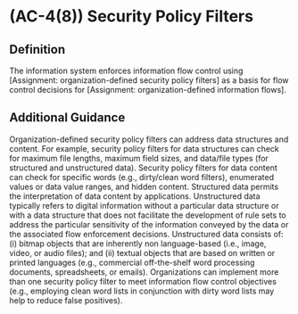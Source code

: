 
# (AC-4(8)) Security Policy Filters

## Definition

The information system enforces information flow control using [Assignment: organization-defined security policy filters] as a basis for flow control decisions for [Assignment: organization-defined information flows].

## Additional Guidance

Organization-defined security policy filters can address data structures and content. For example, security policy filters for data structures can check for maximum file lengths, maximum field sizes, and data/file types (for structured and unstructured data). Security policy filters for data content can check for specific words (e.g., dirty/clean word filters), enumerated values or data value ranges, and hidden content. Structured data permits the interpretation of data content by applications. Unstructured data typically refers to digital information without a particular data structure or with a data structure that does not facilitate the development of rule sets to address the particular sensitivity of the information conveyed by the data or the associated flow enforcement decisions. Unstructured data consists of: (i) bitmap objects that are inherently non language-based (i.e., image, video, or audio files); and (ii) textual objects that are based on written or printed languages (e.g., commercial off-the-shelf word processing documents, spreadsheets, or emails). Organizations can implement more than one security policy filter to meet information flow control objectives (e.g., employing clean word lists in conjunction with dirty word lists may help to reduce false positives).
